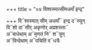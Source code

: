 +++
title = "०४ विश्वस्मात्सीमधमाँ इन्द्र"

+++
वि᳓श्वस्मात् सीम् अधमाँ᳓ इन्द्र द᳓स्यून्  
वि᳓शो दा᳓सीर् अकृणोर् अप्रशस्ताः᳓  
अ᳓बाधेथाम् अ᳓मृणतं नि᳓ श᳓त्रून्  
अ᳓विन्देथाम् अ᳓पचितिं व᳓धत्रैः